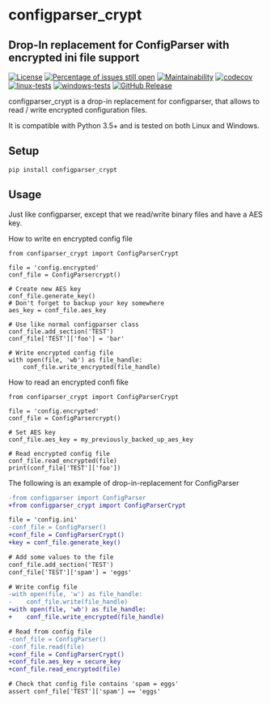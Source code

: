 # configparser_crypt
## Drop-In replacement for ConfigParser with encrypted ini file support

[![License](https://img.shields.io/badge/License-BSD%203--Clause-blue.svg)](https://opensource.org/licenses/BSD-3-Clause)
[![Percentage of issues still open](http://isitmaintained.com/badge/open/netinvent/ofunctions.svg)](http://isitmaintained.com/project/netinvent/configparser_crypt "Percentage of issues still open")
[![Maintainability](https://api.codeclimate.com/v1/badges/683f2fd6af8fc1c8de73/maintainability)](https://codeclimate.com/github/netinvent/configparser_crypt/maintainability)
[![codecov](https://codecov.io/gh/netinvent/configparser_crypt/branch/master/graph/badge.svg?token=J7GMZYPYGQ)](https://codecov.io/gh/netinvent/configparser_crypt)
[![linux-tests](https://github.com/netinvent/configparser_crypt/actions/workflows/linux.yaml/badge.svg)](https://github.com/netinvent/configparser_crypt/actions/workflows/linux.yaml)
[![windows-tests](https://github.com/netinvent/configparser_crypt/actions/workflows/windows.yaml/badge.svg)](https://github.com/netinvent/configparser_crypt/actions/workflows/windows.yaml)
[![GitHub Release](https://img.shields.io/github/release/netinvent/configparser_crypt.svg?label=Latest)](https://github.com/netinvent/configparser_crypt/releases/latest)

configparser_crypt is a drop-in replacement for configparser, that allows to read / write encrypted configuration files.

It is compatible with Python 3.5+ and is tested on both Linux and Windows.

## Setup

```
pip install configparser_crypt

```

## Usage

Just like configparser, except that we read/write binary files and have a AES key.


How to write en encrypted config file
```
from confiparser_crypt import ConfigParserCrypt

file = 'config.encrypted'
conf_file = ConfigParsercrypt()

# Create new AES key
conf_file.generate_key()
# Don't forget to backup your key somewhere
aes_key = conf_file.aes_key

# Use like normal configparser class
conf_file.add_section('TEST')
conf_file['TEST']['foo'] = 'bar'

# Write encrypted config file
with open(file, 'wb') as file_handle:
    conf_file.write_encrypted(file_handle)
```

How to read an encrypted confi fike
```
from confiparser_crypt import ConfigParserCrypt

file = 'config.encrypted'
conf_file = ConfigParsercrypt()

# Set AES key
conf_file.aes_key = my_previously_backed_up_aes_key

# Read encrypted config file
conf_file.read_encrypted(file)
print(conf_file['TEST']['foo'])
```

The following is an example of drop-in-replacement for ConfigParser

```diff
-from configparser import ConfigParser
+from configparser_crypt import ConfigParserCrypt

file = 'config.ini'
-conf_file = ConfigParser()
+conf_file = ConfigParserCrypt()
+key = conf_file.generate_key()

# Add some values to the file
conf_file.add_section('TEST')
conf_file['TEST']['spam'] = 'eggs'

# Write config file
-with open(file, 'w') as file_handle:
-    conf_file.write(file_handle)
+with open(file, 'wb') as file_handle:
+    conf_file.write_encrypted(file_handle)

# Read from config file
-conf_file = ConfigParser()
-conf_file.read(file)
+conf_file = ConfigParserCrypt()
+conf_file.aes_key = secure_key
+conf_file.read_encrypted(file)

# Check that config file contains 'spam = eggs'
assert conf_file['TEST']['spam'] == 'eggs'
```
